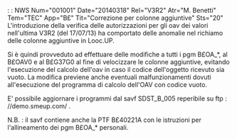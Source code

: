  :  : NWS Num="001001" Date="20140318" Rel="V3R2" Atr="M. Benetti" Tem="TEC" App="B£" Tit="Correzione per colonne aggiuntive" Sts="20"
L'introduzione della verifica delle autorizzazioni per gli oav dei valori nell'ultima V3R2 (del 17/07/13) ha comportato delle anomalie nel richiamo delle colonne aggiuntive in Looc.UP.

Si è quindi provveduto ad effettuare delle modifiche a tutti i pgm B£OA_\*, al B£OAV0 e al B£G37G0 al fine di velocizzare le colonne aggiuntive, evitando l'esecuzione del calcolo dell'oav in caso il codice dell'oggetto ricevuto sia vuoto.
La modifica previene anche eventuali malfunzionamenti dovuti all'esecuzione del programma di calcolo dell'OAV con codice vuoto.

E' possibile aggiornare i programmi dal savf SDST_B_005 reperibile su  ftp : //demo.smeup.com/ .

N.B. :  il savf contiene anche la PTF B£40221A con le istruzioni per l'allineamento dei pgm B£OA_\* personali.

